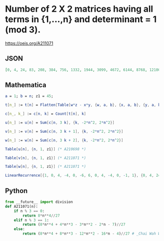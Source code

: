 # Number of 2 X 2 matrices having all terms in \{1,\.\.\.,n\} and determinant \= 1 \(mod 3\)\.
https://oeis.org/A211071
## JSON
```JSON
[0, 4, 24, 83, 208, 384, 756, 1332, 1944, 3099, 4672, 6144, 8768, 12100, 15000, 19995, 26064, 31104, 39588, 49588, 57624, 70931, 86272, 98304, 117984, 140292, 157464, 185283, 216400, 240000, 277940, 319924, 351384, 401643, 456768]
```
## Mathematica
```Mathematica
a = 1; b = n; z1 = 45;
```
```Mathematica
t[n_] := t[n] = Flatten[Table[w*z - x*y, {w, a, b}, {x, a, b}, {y, a, b}, {z, a, b}]]
```
```Mathematica
c[n_, k_] := c[n, k] = Count[t[n], k]
```
```Mathematica
u[n_] := u[n] = Sum[c[n, 3 k], {k, -2*n^2, 2*n^2}]
```
```Mathematica
v[n_] := v[n] = Sum[c[n, 3 k + 1], {k, -2*n^2, 2*n^2}]
```
```Mathematica
w[n_] := w[n] = Sum[c[n, 3 k + 2], {k, -2*n^2, 2*n^2}]
```
```Mathematica
Table[u[n], {n, 1, z1}] (* A210698 *)
```
```Mathematica
Table[v[n], {n, 1, z1}] (* A211071 *)
```
```Mathematica
Table[w[n], {n, 1, z1}] (* A211071 *)
```
```Mathematica
LinearRecurrence[{1, 0, 4, -4, 0, -6, 6, 0, 4, -4, 0, -1, 1}, {0, 4, 24, 83, 208, 384, 756, 1332, 1944, 3099, 4672, 6144, 8768}, 40] (* _Vincenzo Librandi_, Dec 01 2016 *)
```
## Python
```Python
from __future__ import division
def A211071(n):
    if n % 3 == 0:
        return 8*n**4//27
    elif n % 3 == 1:
        return (8*n**4 + 4*n**3 - 3*n**2 - 2*n - 7)//27
    else:
        return (8*n**4 + 8*n**3 - 12*n**2 - 16*n - 4)//27 # _Chai Wah Wu_, Nov 30 2016
```
